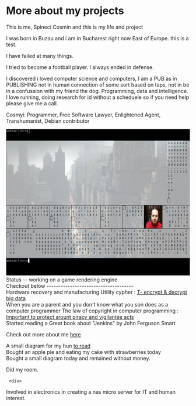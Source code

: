 <html>
      
 <head>
     <h1>More about my projects</h1>
        <p>This is me, Spineci Cosmin and this is my life and project</p>
<p>
I was born in Buzau and i am in Bucharest right now East of Europe. this is a test. 
</p>
<p>
I have failed at many things.
</p>
<p>
I tried to become a football player. I always ended in defense. 
</p>
<p>
I discovered i loved computer science and computers, I am a PUB as in PUBLISHING not in human connection of some sort based on taps, not in be in a confussion with my friend the dog. Programming, data and intelligence. I love running, doing research for id without a scheduele so if you need help please give me a call. </p>
<p>  Cosmyi: Programmer, Free Software Lawyer, Enlightened Agent, Transhumanist, Debian contributor </p>
 <section id="about">
      <img src="trainee.jpg" height="400" alt="">
  Status 
  -- working on a game rendering engine
    </section>
Checkout below
  -------------------------------------
 </head>
 <body>
  <div>
   Hardware recovery and manufacturing
  Utility cypher : <a href="https://github.com/mugsp/mugsp.github.io/blob/main/t-encrypting-and-decrypting-files.md" > T- encrypt & decrypt big data  </a>
  </div>
  <div>
   When you are a parent and you don't know what you son does as a computer programmer 
  The law of copyright in computer programming : <a href="https://github.com/mugsp/mugsp.github.io/blob/main/c.pdf" >Important to protect arount piracy and vigilantee acts</a>
  </div>
<div>
	Started reading a Great book about "Jenkins" by John Ferguson Smart 
</div> 
<div> 

Check out more about me <a href="https://mugsp.github.io/cv.spineci-PDL.txt" > here</a>
  </div>
<div> 
A small diagram for my hun <a href="https://mugsp.github.io/output.pdf" > to read </a>
</div>

<div>
	Bought an apple pie and eating my cake with strawberries today 
</div>
<div> 
Bought a small diagram today and remained without money. 
</div>
	
<div> 
<p>
	Did my room.
</p>
</div>
	 
	 <div> 
<p>
	Involved in electronics in creating a nas micro server for IT and human interest.
</p>
</div>
